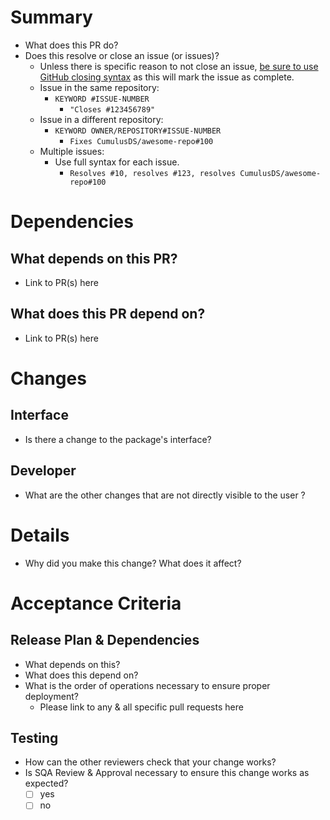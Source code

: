 # Summary
- What does this PR do?
- Does this resolve or close an issue (or issues)?
  - Unless there is specific reason to not close an issue, [be sure to use GitHub closing syntax][closing-syntax] as this will mark the issue as complete.
  - Issue in the same repository:
    - `KEYWORD #ISSUE-NUMBER`
      - `"Closes #123456789"`
  - Issue in a different repository:
    - `KEYWORD OWNER/REPOSITORY#ISSUE-NUMBER`
      - `Fixes CumulusDS/awesome-repo#100`
  - Multiple issues:
    - Use full syntax for each issue.
      - `Resolves #10, resolves #123, resolves CumulusDS/awesome-repo#100`


# Dependencies
## What depends on this PR?
- Link to PR(s) here


## What does this PR depend on?
- Link to PR(s) here


# Changes
## Interface
- Is there a change to the package's interface?


## Developer
- What are the other changes that are not directly visible to the user ?


# Details
- Why did you make this change? What does it affect?


# Acceptance Criteria
## Release Plan & Dependencies
- What depends on this?
- What does this depend on?
- What is the order of operations necessary to ensure proper deployment?
  - Please link to any & all specific pull requests here


## Testing
- How can the other reviewers check that your change works?
- Is SQA Review & Approval necessary to ensure this change works as expected?
  - [ ] yes
  - [ ] no

[closing-syntax]: https://docs.github.com/en/issues/tracking-your-work-with-issues/using-issues/linking-a-pull-request-to-an-issue#linking-a-pull-request-to-an-issue-using-a-keyword

